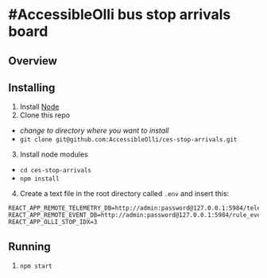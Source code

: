 # #AccessibleOlli bus stop arrivals board

## Overview

## Installing

1. Install [Node](https://nodejs.org)
2. Clone this repo
  - *change to directory where you want to install*
  - `git clone git@github.com:AccessibleOlli/ces-stop-arrivals.git`
3. Install node modules
  - `cd ces-stop-arrivals`
  - `npm install`
4. Create a text file in the root directory called `.env` and insert this:

```
REACT_APP_REMOTE_TELEMETRY_DB=http://admin:password@127.0.0.1:5984/telemetry_transitions
REACT_APP_REMOTE_EVENT_DB=http://admin:password@127.0.0.1:5984/rule_event_transitions
REACT_APP_OLLI_STOP_IDX=3
```

## Running

1. `npm start`